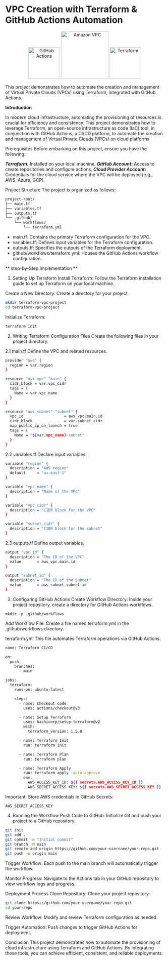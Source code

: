 # VPC Creation with Terraform & GitHub Actions Automation 

<p align="center">
  <img src="https://github.githubassets.com/images/modules/logos_page/GitHub-Mark.png" alt="GitHub Actions" width="100">
  <img src="https://iconlogovector.com/uploads/images/2024/09/lg-66d463ec200da-AWS-VPC-Virtual-Private-Cloud.webp" alt="Amazon VPC" width="150">
  <img src="https://tse4.mm.bing.net/th?id=OIP.VNM4N2B8joiW9xxlYclRMQHaD1&pid=Api&P=0&h=180" alt="Terraform" width="100" height="100">
</p>

This project demonstrates how to automate the creation and management of Virtual Private Clouds (VPCs) using Terraform, integrated with GitHub Actions.

**Introduction**

In modern cloud infrastructure, automating the provisioning of resources is crucial for efficiency and consistency. This project demonstrates how to leverage Terraform, an open-source infrastructure as code (IaC) tool, in conjunction with GitHub Actions, a CI/CD platform, to automate the creation and management of Virtual Private Clouds (VPCs) on cloud platforms

Prerequisites
Before embarking on this project, ensure you have the following:

***Terraform:*** Installed on your local machine.
***GitHub Account:*** Access to create repositories and configure actions.
***Cloud Provider Account:*** Credentials for the cloud service where the VPC will be deployed (e.g., AWS, Azure, GCP).

Project Structure
The project is organized as follows:
```bash
project-root/
├── main.tf
├── variables.tf
├── outputs.tf
└── .github/
    └── workflows/
        └── terraform.yml
```
- main.tf: Contains the primary Terraform configuration for the VPC.
- variables.tf: Defines input variables for the Terraform configuration.
- outputs.tf: Specifies the outputs of the Terraform deployment.
- github/workflows/terraform.yml: Houses the GitHub Actions workflow configuration.

** step-by-Step Implementation **
1. Setting Up Terraform
Install Terraform:
Follow the Terraform installation guide to set up Terraform on your local machine.

Create a New Directory:
Create a directory for your project.

```bash
mkdir terraform-vpc-project
cd terraform-vpc-project
```
Initialize Terraform:
```bash
terraform init
```
2. Writing Terraform Configuration Files
Create the following files in your project directory.

2.1 main.tf
Define the VPC and related resources.
```bash
provider "aws" {
  region = var.region
}

resource "aws_vpc" "main" {
  cidr_block = var.vpc_cidr
  tags = {
    Name = var.vpc_name
  }
}

resource "aws_subnet" "subnet" {
  vpc_id                  = aws_vpc.main.id
  cidr_block              = var.subnet_cidr
  map_public_ip_on_launch = true
  tags = {
    Name = "${var.vpc_name}-subnet"
  }
}
```
2.2 variables.tf
Declare input variables.
```bash
variable "region" {
  description = "AWS region"
  default     = "us-east-1"
}

variable "vpc_name" {
  description = "Name of the VPC"
}

variable "vpc_cidr" {
  description = "CIDR block for the VPC"
}

variable "subnet_cidr" {
  description = "CIDR block for the subnet"
}
```
2.3 outputs.tf
Define output variables.
```bash
output "vpc_id" {
  description = "The ID of the VPC"
  value       = aws_vpc.main.id
}

output "subnet_id" {
  description = "The ID of the Subnet"
  value       = aws_subnet.subnet.id
}
```
3. Configuring GitHub Actions
Create Workflow Directory:
Inside your project repository, create a directory for GitHub Actions workflows.
```
mkdir -p .github/workflows
```
Add Workflow File:
Create a file named terraform.yml in the .github/workflows directory.

terraform.yml
This file automates Terraform operations via GitHub Actions.
```bash
name: Terraform CI/CD

on:
  push:
    branches:
      - main

jobs:
  terraform:
    runs-on: ubuntu-latest

    steps:
      - name: Checkout code
        uses: actions/checkout@v3

      - name: Setup Terraform
        uses: hashicorp/setup-terraform@v2
        with:
          terraform_version: 1.5.0

      - name: Terraform Init
        run: terraform init

      - name: Terraform Plan
        run: terraform plan

      - name: Terraform Apply
        run: terraform apply -auto-approve
        env:
          AWS_ACCESS_KEY_ID: ${{ secrets.AWS_ACCESS_KEY_ID }}
          AWS_SECRET_ACCESS_KEY: ${{ secrets.AWS_SECRET_ACCESS_KEY }}
```
Important:
Store AWS credentials in GitHub Secrets:

```AWS_ACCESS_KEY_ID
AWS_SECRET_ACCESS_KEY
```
4. Running the Workflow
Push Code to GitHub:
Initialize Git and push your project to a GitHub repository.
```bash
git init
git add .
git commit -m "Initial commit"
git branch -M main
git remote add origin https://github.com/your-username/your-repo.git
git push -u origin main
```
Trigger Workflow:
Each push to the main branch will automatically trigger the workflow.

Monitor Progress:
Navigate to the Actions tab in your GitHub repository to view workflow logs and progress.

Deployment Process
Clone Repository:
Clone your project repository:

```bash
git clone https://github.com/your-username/your-repo.git
cd your-repo
```
Review Workflow:
Modify and review Terraform configuration as needed.

Trigger Automation:
Push changes to trigger GitHub Actions for deployment.

Conclusion
This project demonstrates how to automate the provisioning of cloud infrastructure using Terraform and GitHub Actions. By integrating these tools, you can achieve efficient, consistent, and reliable deployments.
